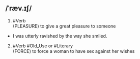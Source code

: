 ## /ˈræv.ɪʃ/  
1. #Verb  
(PLEASURE)
to give a great pleasure to someone

- I was utterly ravished by the way she smiled.


2. #Verb #Old_Use  or #Literary  
(FORCE)
to force a woman to have sex against her wishes